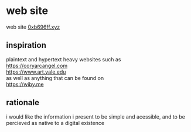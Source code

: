 # web site

web site [0xb696ff.xyz](https://www.0xb696ff.xyz)

## inspiration

plaintext and hypertext heavy websites such as \
https://coryarcangel.com \
https://www.art.yale.edu \
as well as anything that can be found on \
https://wiby.me

## rationale

i would like the information i present to be simple and acessible, and to be percieved as native to a digital existence
